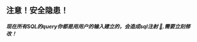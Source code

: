 ## 注意！安全隐患！
##### 现在所有SQL的query你都是用用户的输入建立的，会造成sql注射 [🌰](https://en.wikipedia.org/wiki/SQL_injection).需要立刻修改！
